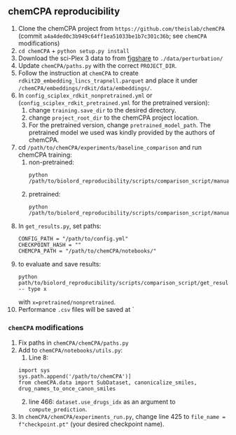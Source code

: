## chemCPA reproducibility
1. Clone the chemCPA project from `https://github.com/theislab/chemCPA` (commit `a4a4ded0c3b949c64ff1ea51033be1b7c301c36b`; see `chemCPA` modifications)
2. `cd chemCPA` + `python setup.py install`
3. Download the sci-Plex 3 data to from [figshare](https://figshare.com/ndownloader/files/39324305) to `./data/perturbation/`
4. Update  `chemCPA/paths.py` with the correct `PROJECT_DIR`.
5. Follow the instruction at `chemCPA` to create `rdkit2D_embedding_lincs_trapnell.parquet` and place it under `/chemCPA/embeddings/rdkit/data/embeddings/`. 
6. In `config_sciplex_rdkit_nonpretrained.yml` or (`config_sciplex_rdkit_pretrained.yml` for the pretrained version): <br>
   1. change `training.save_dir` to the desired directory. <br>
   2. change `project_root_dir` to the chemCPA project location. <br>
   3. For the pretrained version, change `pretrained_model_path`. The pretrained model we used was kindly provided by the authors of chemCPA. 
7. cd `/path/to/chemCPA/experiments/baseline_comparison` and run chemCPA training:
   1. non-pretrained: <br>
      ```{bash}
      python /path/to/biolord_reproducibility/scripts/comparison_script/manual_seml_sweep_nonpretrained.py
      ```
   2. pretrained: <br>
      ```{bash}
      python /path/to/biolord_reproducibility/scripts/comparison_script/manual_seml_sweep_pretrained.py
      ```
8. In `get_results.py`, set paths:
   ```{python}
   CONFIG_PATH = "/path/to/config.yml"
   CHECKPOINT_HASH = ""
   CHEMCPA_PATH = "/path/to/chemCPA/notebooks/"
   ```
9. to evaluate and save results: 
   ```{bash}
   python path/to/biolord_reproducibility/scripts/comparison_script/get_results.py -- type x
   ```
   with `x=pretrained/nonpretrained`.
10. Performance `.csv` files will be saved at `

### `chemCPA` modifications

1. Fix paths in `chemCPA/chemCPA/paths.py`
2. Add to `chemCPA/notebooks/utils.py`:
   1. Line 8: <br>
   ```
   import sys
   sys.path.append('/path/to/chemCPA')]
   from chemCPA.data import SubDataset, canonicalize_smiles, drug_names_to_once_canon_smiles
    ```
   2. line 466: `dataset.use_drugs_idx` as an argument to `compute_prediction`.
5. In `chemCPA/chemCPA/experiments_run.py`, change line 425 to `file_name = f"checkpoint.pt"` (your desired checkpoint name).
